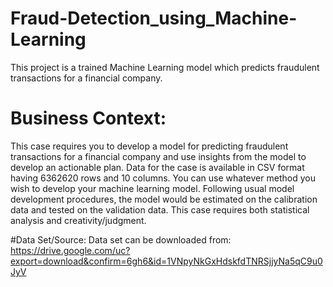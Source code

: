 # Fraud-Detection_using_Machine-Learning
This project is a trained Machine Learning model which predicts fraudulent transactions for a financial company.

# Business Context:
This case requires you to develop a model for predicting fraudulent transactions for a financial company and use insights from the model to develop an actionable plan. 
Data for the case is available in CSV format having 6362620 rows and 10 columns. 
You can use whatever method you wish to develop your machine learning model. 
Following usual model development procedures, the model would be estimated on the calibration data and tested on the validation data. This case requires both statistical analysis and creativity/judgment.

#Data Set/Source:
Data set can be downloaded from: https://drive.google.com/uc?export=download&confirm=6gh6&id=1VNpyNkGxHdskfdTNRSjjyNa5qC9u0JyV
